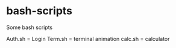 # bash-scripts
Some bash scripts


Auth.sh = Login 
Term.sh = terminal animation 
calc.sh = calculator
